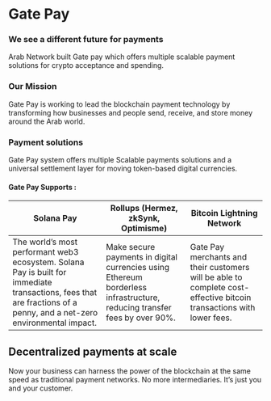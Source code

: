 # Gate Pay

### We see a different future for payments

Arab Network built Gate pay which offers multiple scalable payment solutions for crypto acceptance and spending.

### Our Mission

Gate Pay is working to lead the blockchain payment technology by transforming how businesses and people send, receive, and store money around the Arab world.

### Payment solutions

Gate Pay system offers multiple Scalable payments solutions and a universal settlement layer for moving token-based digital currencies.

#### Gate Pay Supports :

| Solana Pay                                                                                                                                                           | Rollups (Hermez, zkSynk, Optimisme)                                                                                      | Bitcoin Lightning Network                                                                                            |
| -------------------------------------------------------------------------------------------------------------------------------------------------------------------- | ------------------------------------------------------------------------------------------------------------------------ | -------------------------------------------------------------------------------------------------------------------- |
| The world’s most performant web3 ecosystem. Solana Pay is built for immediate transactions, fees that are fractions of a penny, and a net-zero environmental impact. | Make secure payments in digital currencies using Ethereum borderless infrastructure, reducing transfer fees by over 90%. | Gate Pay merchants and their customers will be able to complete cost-effective bitcoin transactions with lower fees. |

## **Decentralized payments at scale**

Now your business can harness the power of the blockchain at the same speed as traditional payment networks. No more intermediaries. It’s just you and your customer.
